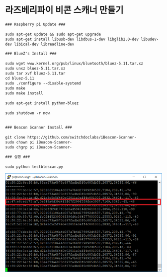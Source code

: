 # 라즈베리파이 비콘 스캐너 만들기

```
### Raspberry pi Update ###

sudo apt-get update && sudo apt-get upgrade
sudo apt-get install libusb-dev libdbus-1-dev libglib2.0-dev libudev-dev libical-dev libreadline-dev
```

```
### BlueZ's Install ###

sudo wget www.kernel.org/pub/linux/bluetooth/bluez-5.11.tar.xz
sudo unxz bluez-5.11.tar.xz
sudo tar xvf bluez-5.11.tar
cd bluez-5.11
sudo ./configure --disable-systemd
sudo make
sudo make install

sudo apt-get install python-bluez

sudo shutdown -r now
```
```

### Beacon Scanner Install ###

git clone https://github.com/switchdoclabs/iBeacon-Scanner-
sudo chown pi iBeacon-Scanner-
sudo chgrp pi iBeacon-Scanner-
```
```
### 실행 ###

sudo python testblescan.py
```

![Data](https://github.com/sonnonet/raspberry/blob/patch-2/img/iBeacon_Scanner.png)
